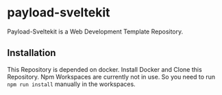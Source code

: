 # payload-sveltekit 

Payload-Sveltekit is a Web Development Template Repository.

## Installation

This Repository is depended on docker. Install Docker and Clone this Repository. 
Npm Workspaces are currently not in use. So you need to run ```npm run install``` manually in the workspaces.
